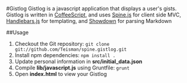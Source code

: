 #Gistlog
Gistlog is a javascript application that displays a user's gists. Gistlog is written in [CoffeeScript](http://coffeescript.org/), and uses [Spine.js](http://spinejs.com/) for client side MVC, [Handlebars.js](http://handlebarsjs.com/) for templating, and [Showdown](https://github.com/coreyti/showdown) for parsing Markdown 


##Usage
1. Checkout the Git repository: `git clone git://github.com/Teisman/spine.gistlog.git` 
2. Install npm dependencies: `npm install .`
3. Update personal information in **src/initial_data.json**
4. Compile **lib/javascript.js** using Gruntfile: `grunt` 
5. Open **index.html** to view your Gistlog

